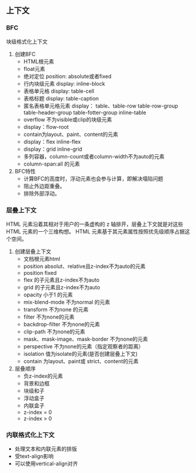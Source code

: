 ## 上下文

### BFC
块级格式化上下文
1. 创建BFC
    - HTML根元素
    - float元素
    - 绝对定位 position: absolute或者fixed
    - 行内块级元素 display: inline-block
    - 表格单元格 display: table-cell
    - 表格标题 display: table-caption
    - 匿名表格单元格元素 display： table、table-row table-row-group table-header-group table-fotter-group inline-table
    - overflow 不为visible或clip的块级元素
    - display：flow-root
    - contain为layout、paint、content的元素
    - display：flex inline-flex
    - display：grid inline-grid
    - 多列容器，column-count或者column-width不为auto的元素
    - column-span:all 的元素 
2. BFC特性
    - 计算BFC的高度时，浮动元素也会参与计算，即解决塌陷问题
    - 阻止外边距重叠。
    - 排除外部浮动。


### 层叠上下文
HTML 元素沿着其相对于用户的一条虚构的 z 轴排开，层叠上下文就是对这些 HTML 元素的一个三维构想。 HTML 元素基于其元素属性按照优先级顺序占据这个空间。

1. 创建层叠上下文
    - 文档根元素html
    - position absolut、relative且z-index不为auto的元素
    - position fixed
    - flex 的子元素且z-index不为auto
    - grid 的子元素且z-index不为auto
    - opacity 小于1 的元素
    - mix-blend-mode 不为normal 的元素
    - transform 不为none 的元素
    - filter 不为none的元素
    - backdrop-filter 不为none的元素
    - clip-path 不为none的元素
    - mask、mask-image、mask-border 不为none的元素
    - perspective 不为none的元素（指定观察者的距离）
    - isolation 值为isolate的元素(是否创建层叠上下文)
    - contain 为layout、paint或 strict、content的元素
2. 层叠顺序
    - 负z-index的元素
    - 背景和边框
    - 块级和子
    - 浮动盒子
    - 内联盒子
    - z-index = 0
    - z-index > 0


### 内联格式化上下文
- 处理文本和内联元素的排版
- 受text-align影响
- 可以使用vertical-align对齐

